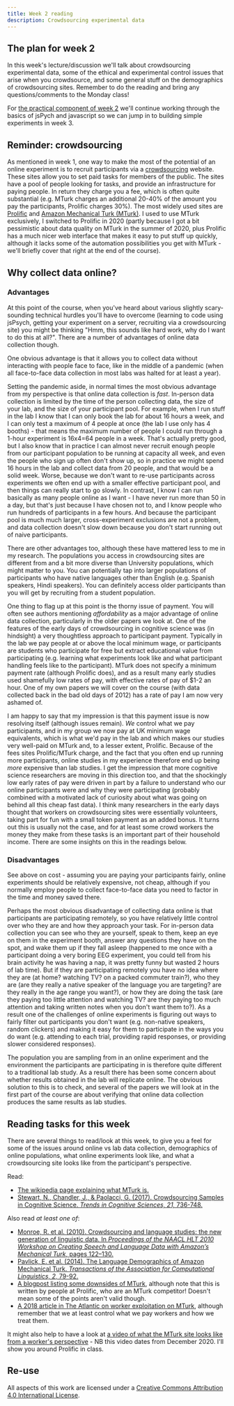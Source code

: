 ```yaml
---
title: Week 2 reading
description: Crowdsourcing experimental data
---
```


## The plan for week 2

In this week's lecture/discussion we'll talk about crowdsourcing experimental data, some of the ethical and experimental control issues that arise when you crowdsource, and some general stuff on the demographics of crowdsourcing sites. Remember to do the reading and bring any questions/comments to the Monday class!

For [the practical component of week 2](oels_practical_wk2.md) we'll continue working through the basics of jsPych and javascript so we can jump in to building simple experiments in week 3.

## Reminder: crowdsourcing

As mentioned in week 1, one way to make the most of the potential of an online experiment is to recruit participants via a [crowdsourcing](https://en.wikipedia.org/wiki/Crowdsourcing) website. These sites allow you to set paid tasks for members of the public. The sites have a pool of people looking for tasks, and provide an infrastructure for paying people. In return they charge you a fee, which is often quite substantial (e.g. MTurk charges an additional 20-40% of the amount you pay the participants, Prolific charges 30%). The most widely used sites are [Prolific](https://www.prolific.co) and [Amazon Mechanical Turk (MTurk)](https://www.mturk.com). I used to use MTurk exclusively, I switched to Prolific in 2020 (partly because I got a bit pessimistic about data quality on MTurk in the summer of 2020, plus Prolific has a much nicer web interface that makes it easy to put stuff up quickly, although it lacks some of the automation possibilities you get with MTurk - we'll briefly cover that right at the end of the course).


## Why collect data online?

### Advantages

At this point of the course, when you've heard about various slightly scary-sounding technical hurdles you'll have to overcome (learning to code using jsPsych, getting your experiment on a server, recruiting via a crowdsourcing site) you might be thinking "Hmm, this sounds like hard work, why do I want to do this at all?". There are a number of advantages of online data collection though.

One obvious advantage is that it allows you to collect data without interacting with people face to face, like in the middle of a pandemic (when all face-to-face data collection in most labs was halted for at least a year). 

Setting the pandemic aside, in normal times the most obvious advantage from my perspective is that online data collection is *fast*. In-person data collection is limited by the time of the person collecting data, the size of your lab, and the size of your participant pool. For example, when I run stuff in the lab I know that I can only book the lab for about 16 hours a week, and I can only test a maximum of 4 people at once (the lab I use only has 4 booths) - that means the maximum number of people I could run through a 1-hour experiment is 16x4=64 people in a week. That's actually pretty good, but I also know that in practice I can almost never recruit enough people from our participant population to be running at capacity all week, and even the people who sign up often don't show up, so in practice we might spend 16 hours in the lab and collect data from 20 people, and that would be a solid week. Worse, because we don't want to re-use participants across experiments we often end up with a smaller effective participant pool, and then things can really start to go slowly. In contrast, I know I can run basically as many people online as I want - I have never run more than 50 in a day, but that's just because I have chosen not to, and I know people who run hundreds of participants in a few hours. And because the participant pool is much much larger, cross-experiment exclusions are not a problem, and data collection doesn't slow down because you don't start running out of naive participants.

There are other advantages too, although these have mattered less to me in my research. The populations you access in crowdsourcing sites are different from and a bit more diverse than University populations, which might matter to you. You can potentially tap into larger populations of participants who have native languages other than English (e.g. Spanish speakers, Hindi speakers). You can definitely access older participants than you will get by recruiting from a student population.

One thing to flag up at this point is the thorny issue of payment. You will often see authors mentioning *affordability* as a major advantage of online data collection, particularly in the older papers we look at. One of the features of the early days of crowdsourcing in cognitive science was (in hindsight) a very thoughtless approach to participant payment. Typically in the lab we pay people at or above the local minimum wage, or participants are students who participate for free but extract educational value from participating (e.g. learning what experiments look like and what participant handling feels like to the participant). MTurk does not specify a minimum payment rate (although Prolific does), and as a result many early studies used shamefully low rates of pay, with effective rates of pay of $1-2 an hour. One of my own papers we will cover on the course (with data collected back in the bad old days of 2012) has a rate of pay I am now very ashamed of.

I am happy to say that my impression is that this payment issue is now resolving itself (although issues remain). *We* control what we pay participants, and in my group we now pay at UK minimum wage equivalents, which is what we'd pay in the lab and which makes our studies very well-paid on MTurk and, to a lesser extent, Prolific. Because of the fees sites Prolific/MTurk charge, and the fact that you often end up running more participants, online studies in my experience therefore end up being *more* expensive than lab studies. I get the impression that more cognitive science researchers are moving in this direction too, and that the shockingly low early rates of pay were driven in part by a failure to understand who our online participants were and why they were participating (probably combined with a motivated lack of curiosity about what was going on behind all this cheap fast data). I think many researchers in the early days thought that workers on crowdsourcing sites were essentially volunteers, taking part for fun with a small token payment as an added bonus. It turns out this is usually not the case, and for at least some crowd workers the money they make from these tasks is an important part of their household income. There are some insights on this in the readings below.

### Disadvantages

See above on cost - assuming you are paying your participants fairly, online experiments should be relatively expensive, not cheap, although if you normally employ people to collect face-to-face data you need to factor in the time and money saved there.

Perhaps the most obvious disadvantage of collecting data online is that participants are participating remotely, so you have relatively little control over who they are and how they approach your task. For in-person data collection you can see who they are yourself, speak to them, keep an eye on them in the experiment booth, answer any questions they have on the spot, and wake them up if they fall asleep (happened to me once with a participant doing a very boring EEG experiment, you could tell from his brain activity he was having a nap, it was pretty funny but wasted 2 hours of lab time). But if they are participating remotely you have no idea where they are (at home? watching TV? on a packed commuter train?), who they are (are they really a native speaker of the language you are targeting? are they really in the age range you want?), or how they are doing the task (are they paying too little attention and watching TV? are they paying too much attention and taking written notes when you don't want them to?). As a result one of the challenges of online experiments is figuring out ways to fairly filter out participants you don't want (e.g. non-native speakers, random clickers) and making it easy for them to participate in the ways you do want (e.g. attending to each trial, providing rapid responses, or providing slower considered responses).

The population you are sampling from in an online experiment and the environment the participants are participating in is therefore quite different to a traditional lab study. As a result there has been some concern about whether results obtained in the lab will replicate online. The obvious solution to this is to check, and several of the papers we will look at in the first part of the course are about verifying that online data collection produces the same results as lab studies.

## Reading tasks for this week

There are several things to read/look at this week, to give you a feel for some of the issues around online vs lab data collection, demographics of online populations, what online experiments look like, and what a crowdsourcing site looks like from the participant's perspective.

Read:
- [The wikipedia page explaining what MTurk is.](https://en.wikipedia.org/wiki/Amazon_Mechanical_Turk)
- [Stewart, N., Chandler, J., & Paolacci, G. (2017). Crowdsourcing Samples in Cognitive Science.
*Trends in Cognitive Sciences, 21,* 736-748.](https://doi.org/10.1016/j.tics.2017.06.007)


Also read *at least one of*:
- [Monroe, R. et al. (2010). Crowdsourcing and language studies: the new generation of linguistic data. In *Proceedings of the NAACL HLT 2010 Workshop on Creating Speech and Language Data with Amazon’s Mechanical Turk*, pages 122–130.](https://www.aclweb.org/anthology/W10-0719.pdf)
- [Pavlick, E. et al. (2014). The Language Demographics of Amazon Mechanical Turk. *Transactions of the Association for Computational Linguistics, 2,* 79-92.](https://www.aclweb.org/anthology/Q14-1007)
- [A blogpost listing some downsides of MTurk](https://blog.prolific.co/stop-using-mturk-for-research/), although note that this is written by people at Prolific, who are an MTurk competitor! Doesn't mean some of the points aren't valid though.
- [A 2018 article in The Atlantic on worker exploitation on MTurk](https://www.theatlantic.com/business/archive/2018/01/amazon-mechanical-turk/551192/), although remember that we at least control what we pay workers and how we treat them.

It might also help to have a look at [a video of what the MTurk site looks like from a worker's perspective](https://youtu.be/ke9AEE8XGgA) - NB this video dates from December 2020. I'll show you around Prolific in class.

## Re-use

All aspects of this work are licensed under a [Creative Commons Attribution 4.0 International License](http://creativecommons.org/licenses/by/4.0/).
